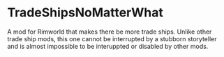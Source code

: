 # TradeShipsNoMatterWhat
A mod for Rimworld that makes there be more trade ships. Unlike other trade ship mods, this one cannot be interrupted by a stubborn storyteller and is almost impossible to be interuppted or disabled by other mods.
